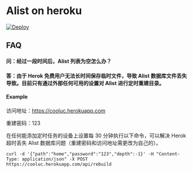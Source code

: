 # Alist on heroku

[![Deploy](https://www.herokucdn.com/deploy/button.png)](https://heroku.com/deploy)


## FAQ
#### 问：经过一段时间后，Alist 列表为空怎么办？

#### 答：由于 Herok 免费用户无法长时间保存临时文件，导致 Alist 数据库文件丢失导致。目前只有通过外部任何可用的设置对 Alist 进行定时重建目录。

#### Example

访问地址：https://cooluc.herokuapp.com

重建密码：123

在任何能添加定时任务的设备上设置每 30 分钟执行以下命令，可以解决 Herok 超时丢失 Alist 数据库问题（重建密码和访问地址需更改为自己的）。

```curl -d '{"path":"home","password":"123","depth":-1}' -H "Content-Type: application/json" -X POST https://cooluc.herokuapp.com/api/rebuild```
